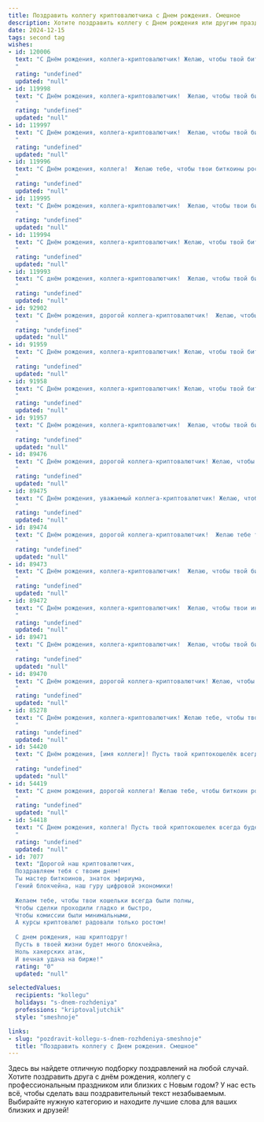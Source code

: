```yaml
---
title: Поздравить коллегу криптовалютчика c Днем рождения. Смешное
description: Хотите поздравить коллегу c Днем рождения или другим праздником? Наш ИИ создаст незабываемое поздравление, а вы обязательно выделитесь среди других.  
date: 2024-12-15
tags: second tag
wishes:
- id: 120006
  text: "С Днём рождения, коллега-криптовалютчик! Желаю, чтобы твой биткоин всегда рос в цене, а твой кошелек никогда не пустовал (кроме, разве что, от щедрости вашей души!). Пусть фортуна улыбнется тебе не меньше, чем хэшрейт твоей фермы, а все баги в твоей жизни будут исправлены быстрее, чем патч для нового блокчейна!
  "
  rating: "undefined"
  updated: "null"
- id: 119998
  text: "С Днём рождения, коллега-криптовалютчик!  Желаю, чтобы твой биткоин никогда не падал, а только рос, как твой профессионализм (и, может быть, зарплата!). Пусть фортуна улыбнётся тебе не меньше, чем майнинг-ферма, и пусть все твои сделки будут настолько же успешными, насколько я неуспешен в понимании блокчейна!  Будь здоров, богат и… немного загадочен, как твой любимый альткоин!
  "
  rating: "undefined"
  updated: "null"
- id: 119997
  text: "С Днём рождения, коллега-криптовалютчик!  Желаю, чтобы твой биткоин рос быстрее, чем курс доллара, а проблемы решались так же быстро, как ты майнишь сатоши! Пусть фортуна тебе улыбнётся, и пусть твой капитал будет настолько внушительным, что ты сможешь позволить себе отпуск на Марсе (когда туда наконец-то доберутся!).
  "
  rating: "undefined"
  updated: "null"
- id: 119996
  text: "С Днём рождения, коллега!  Желаю тебе, чтобы твои биткоины росли быстрее, чем курс доллара, а проблем с майнингом было меньше, чем сатоши в биткоине!  Пусть твой кошелек всегда полон, а настроение — ещё полнее!  Удачи в \"добыче\"  и не забывай иногда выходить из сети, чтобы отдохнуть от всех этих блокчейнов и насладиться жизнью!
  "
  rating: "undefined"
  updated: "null"
- id: 119995
  text: "С Днём рождения, коллега-криптовалютчик!  Желаю, чтобы твои биткоины росли как на дрожжах, а  баги в коде встречались тебе так же редко, как нули на твоём счету! Пусть фортуна улыбнётся тебе не только в майнинге, но и в жизни –  желаю тебе океана позитива и минимум хейтеров в комментариях к твоей успешной крипто-жизни!
  "
  rating: "undefined"
  updated: "null"
- id: 119994
  text: "С Днём рождения, коллега-криптовалютчик! Желаю, чтобы твой биткоин рос быстрее, чем курс доллара, а фортуна улыбалась тебе чаще, чем обновляется котировка! Пусть баги обходят тебя стороной, а профит будет таким же стабильным, как твоя вера в технологию блокчейна!  Надеюсь, сегодня ты отпразднуешь так же масштабно, как памп любимой крипты!
  "
  rating: "undefined"
  updated: "null"
- id: 119993
  text: "С днём рождения, коллега-криптовалютчик!  Желаю, чтобы твой биткоин никогда не падал, а твой эфир всегда был в плюсе! Пусть фортуна тебе улыбается чаще, чем обновляется курс Doge!  И помни:  самый ценный актив — это ты, а не твоя крипта (хотя, конечно, и она тоже неплоха)!
  "
  rating: "undefined"
  updated: "null"
- id: 92902
  text: "С Днём рождения, дорогой коллега-криптовалютчик!  Желаю, чтобы твой биткоин никогда не падал, а доход рос быстрее, чем курс Dogecoin! Пусть фортуна всегда будет на твоей стороне (и в твоём криптокошельке!), а баги в жизни встречаются так же редко, как успешные инвестиции в мем-коины.  Счастья, здоровья и  ...много-много сатоши!
  "
  rating: "undefined"
  updated: "null"
- id: 91959
  text: "С Днём рождения, коллега-криптовалютчик! Желаю, чтобы твой биткоин никогда не падал, а только рос, как твой доход! Пусть фортуна всегда улыбается тебе, а баги в твоем кошельке — лишь редкое исключение, быстро решаемое обновлением.  Пусть жизнь будет полна зеленых свечей, а красных — только на праздничном торте!
  "
  rating: "undefined"
  updated: "null"
- id: 91958
  text: "С Днём рождения, коллега-криптовалютчик! Желаю, чтобы твой биткоин рос быстрее, чем курс доллара, а фортуна улыбалась тебе чаще, чем обновляется котировка! Пусть баги обходят тебя стороной, а прибыль растёт экспоненциально, как число пользователей в новой модной крипте!  В общем, будь богат, здоров и пусть твой портфель всегда будет \"зелёным\"!
  "
  rating: "undefined"
  updated: "null"
- id: 91957
  text: "С Днём рождения, коллега-криптовалютчик!  Желаю, чтобы твой биткоин рос быстрее, чем курс доллара, а фортуна улыбалась тебе чаще, чем обновляется курс на бирже! Пусть твой рабочий день будет таким же продуктивным, как майнинг на ферме из тысячи видеокарт (но без биткоинов из ада!), а выходные – такими же сладкими, как прибыль после успешного пампинга!  Пусть твой капитал растёт, как на дрожжах, а проблемы обнуляются как после успешного хардфорка!
  "
  rating: "undefined"
  updated: "null"
- id: 89476
  text: "С Днём рождения, дорогой коллега-криптовалютчик! Желаю, чтобы твой биткоин рос быстрее, чем курс доллара, а твой заработок оставался стабильно выше, чем цена на эфир! Пусть фортуна тебе улыбается, а баги в коде обходят тебя стороной.  Пусть твой баланс никогда не будет пустым, а настроение — всегда на максимуме!  И главное —  никогда не теряй свой приватный ключ к счастью!
  "
  rating: "undefined"
  updated: "null"
- id: 89475
  text: "С Днём рождения, уважаемый коллега-криптовалютчик! Желаю, чтобы твои инвестиции росли быстрее, чем биткоин на хайпе, а баги в коде находились только в чужих проектах. Пусть фортуна улыбнётся тебе так же щедро, как майнеры улыбаются новому блоку, и пусть твой баланс никогда не будет пустым, кроме разве что после удачного шоппинга за новыми гаджетами!
  "
  rating: "undefined"
  updated: "null"
- id: 89474
  text: "С Днём рождения, дорогой коллега-криптовалютчик!  Желаю тебе таких же стабильных доходов, как курс биткоина… в лучшие его времена! Пусть фортуна тебе улыбается чаще, чем обновляется курс, а баги в твоём кошельке встречаются реже, чем новые скамы на рынке!  Пусть жизнь будет яркой и насыщенной, как график изменения стоимости альткоина!
  "
  rating: "undefined"
  updated: "null"
- id: 89473
  text: "С Днём рождения, коллега-криптовалютчик!  Желаю, чтобы твой биткоин никогда не падал, а рост портфеля был стабильнее, чем курс доллара к рублю в спокойные времена!  Пусть фортуна улыбнётся тебе так же широко, как улыбка на лице человека, только что купившего биток по самой низкой цене!  Желаю тебе море позитива, океан прибыли и чтобы твоя жизнь была настолько децентрализованной, что завидовать тебе просто некому!
  "
  rating: "undefined"
  updated: "null"
- id: 89472
  text: "С Днём рождения, коллега-криптовалютчик!  Желаю, чтобы твои инвестиции росли быстрее, чем курс биткоина после очередного новостного взрыва, а фортуна улыбалась тебе чаще, чем майнер находит блок!  Пусть баги в твоём коде встречаются реже, чем удачные сделки, а доход  будет стабильным, как курс… ну, ладно,  как курс, который хоть чуть-чуть, но всё же растёт!  С праздником!
  "
  rating: "undefined"
  updated: "null"
- id: 89471
  text: "С Днём рождения, коллега-криптовалютчик!  Желаю, чтобы твой биткоин рос быстрее, чем курс доллара, а  майнинг приносил столько же радости, сколько  новый NFT-аватар!  Пусть фортуна улыбнётся тебе не только на бирже, но и в жизни,  подарив гору сатошей и  море позитива!  И помни:  лучшее вложение — это инвестиции в хорошее настроение!
  "
  rating: "undefined"
  updated: "null"
- id: 89470
  text: "С Днём рождения, дорогой коллега-криптовалютчик! Желаю, чтобы твой биткоин рос быстрее, чем курс доллара, а  майнинг приносил не только прибыль, но и удовольствие (без перегрева оборудования, конечно!). Пусть фортуна улыбнётся тебе настолько ярко, что затмит даже свечение твоего монитора!  Успехов,  денег (много денег!) и чтобы все твои инвестиции были удачными — настолько удачными, что на пенсию можно будет уйти на собственном острове с видом на океан и бассейном, наполненным… ну, ты понимаешь, чем!
  "
  rating: "undefined"
  updated: "null"
- id: 85278
  text: "С Днём рождения, коллега-криптовалютчик! Желаю тебе, чтобы твой биткоин рос быстрее, чем курс доллара, а децентрализованные финансы принесли тебе централизованное счастье! Пусть фортуна улыбнётся тебе не меньше, чем майнерам улыбается зелёный экран с растущим хешрейтом!  Удачи, стабильных профитов и чтоб никогда не ломался твой самый крутой хард-кошелёк – твой мозг!
  "
  rating: "undefined"
  updated: "null"
- id: 54420
  text: "С Днём рождения, [имя коллеги]! Пусть твой криптокошелёк всегда будет полон, а биткоин будет расти так же быстро, как твой возраст! 😉
  "
  rating: "undefined"
  updated: "null"
- id: 54419
  text: "С днем рождения, дорогой коллега! Желаю тебе, чтобы биткоин рос в цене, а твоя крипто-кошелек была всегда полна монет! Пусть твой портфель будет диверсифицированным, а твои инвестиции - всегда прибыльными.
  "
  rating: "undefined"
  updated: "null"
- id: 54418
  text: "С Днем рождения, коллега! Пусть твой криптокошелек всегда будет битком набит биткоинами, а курс эфириума взлетает до небес! 😜
  "
  rating: "undefined"
  updated: "null"
- id: 7077
  text: "Дорогой наш криптовалютчик,
  Поздравляем тебя с твоим днем!
  Ты мастер биткоинов, знаток эфириума,
  Гений блокчейна, наш гуру цифровой экономики!
  
  Желаем тебе, чтобы твои кошельки всегда были полны,
  Чтобы сделки проходили гладко и быстро,
  Чтобы комиссии были минимальными,
  А курсы криптовалют радовали только ростом!
  
  С днем рождения, наш криптодруг!
  Пусть в твоей жизни будет много блокчейна,
  Ноль хакерских атак,
  И вечная удача на бирже!"
  rating: "0"
  updated: "null"

selectedValues:
  recipients: "kollegu"
  holidays: "s-dnem-rozhdeniya"
  professions: "kriptovaljutchik"
  style: "smeshnoje"

links:
- slug: "pozdravit-kollegu-s-dnem-rozhdeniya-smeshnoje"
  title: "Поздравить коллегу c Днем рождения. Смешное"
---
```


Здесь вы найдете отличную подборку поздравлений на любой случай. 
Хотите поздравить друга с днём рождения, коллегу с профессиональным праздником или близких с Новым годом? У нас есть всё, чтобы сделать ваш поздравительный текст незабываемым. Выбирайте нужную категорию и находите лучшие слова для ваших близких и друзей!
